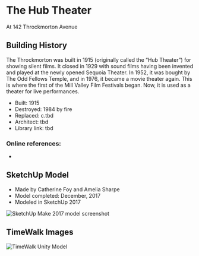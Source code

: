 # The Hub Theater
At 142 Throckmorton Avenue

## Building History
The Throckmorton was built in 1915 (originally called the “Hub Theater”) for showing silent films. It closed in 1929 with sound films having been invented and played at the newly opened Sequoia Theater. In 1952, it was bought by The Odd Fellows Temple, and in 1976, it became a movie theater again. This is where the first of the Mill Valley Film Festivals began. Now, it is used as a theater for live performances.

- Built: 1915
- Destroyed: 1984 by fire
- Replaced: c.tbd
- Architect: tbd
- Library link: tbd

### Online references:
- 

## SketchUp Model
- Made by Catherine Foy and Amelia Sharpe
- Model completed: December, 2017
- Modeled in SketchUp 2017

![SketchUp Make 2017 model screenshot](tbd)

## TimeWalk Images
![TimeWalk Unity Model](tbd)
